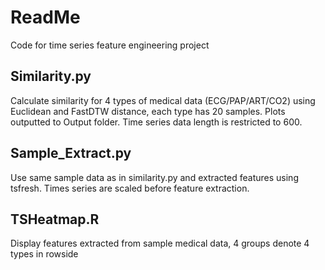 # ReadMe
Code for time series feature engineering project

## Similarity.py
Calculate similarity for 4 types of medical data (ECG/PAP/ART/CO2) using Euclidean and FastDTW distance, each type has 20 samples. Plots outputted to Output folder. Time series data length is restricted to 600.

## Sample_Extract.py
Use same sample data as in similarity.py and extracted features using tsfresh. Times series are scaled before feature extraction.

## TSHeatmap.R
Display features extracted from sample medical data, 4 groups denote 4 types in rowside 